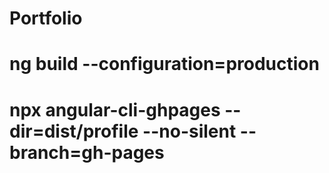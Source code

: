 # Portfolio

# ng build --configuration=production

# npx angular-cli-ghpages --dir=dist/profile --no-silent --branch=gh-pages
